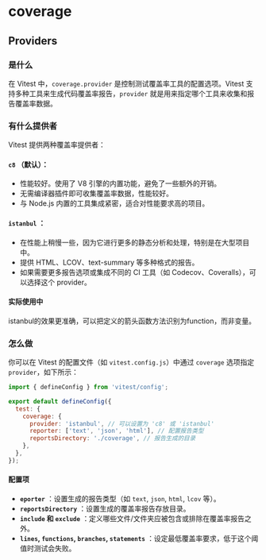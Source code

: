 # coverage

## Providers

### 是什么

在 Vitest 中，`coverage.provider` 是控制测试覆盖率工具的配置选项。Vitest 支持多种工具来生成代码覆盖率报告，`provider` 就是用来指定哪个工具来收集和报告覆盖率数据。

### 有什么提供者

Vitest 提供两种覆盖率提供者：

#### **`c8`** （默认）：

* 性能较好。使用了 V8 引擎的内置功能，避免了一些额外的开销。
* 无需编译器插件即可收集覆盖率数据，性能较好。
* 与 Node.js 内置的工具集成紧密，适合对性能要求高的项目。

#### **`istanbul`** ：

* 在性能上稍慢一些，因为它进行更多的静态分析和处理，特别是在大型项目中。
* 提供 HTML、LCOV、text-summary 等多种格式的报告。
* 如果需要更多报告选项或集成不同的 CI 工具（如 Codecov、Coveralls），可以选择这个 provider。

#### 实际使用中

istanbul的效果更准确，可以把定义的箭头函数方法识别为function，而非变量。

### 怎么做

你可以在 Vitest 的配置文件（如 `vitest.config.js`）中通过 `coverage` 选项指定 `provider`，如下所示：

```js
import { defineConfig } from 'vitest/config';

export default defineConfig({
  test: {
    coverage: {
      provider: 'istanbul', // 可以设置为 'c8' 或 'istanbul'
      reporter: ['text', 'json', 'html'], // 配置报告类型
      reportsDirectory: './coverage', // 报告生成的目录
    },
  },
});

```

#### 配置项

* **`eporter`** ：设置生成的报告类型（如 `text`, `json`, `html`, `lcov` 等）。
* **`reportsDirectory`** ：设置生成的覆盖率报告存放目录。
* **`include` 和 `exclude`** ：定义哪些文件/文件夹应被包含或排除在覆盖率报告之外。
* **`lines`, `functions`, `branches`, `statements`** ：设定最低覆盖率要求，低于这个阈值时测试会失败。
